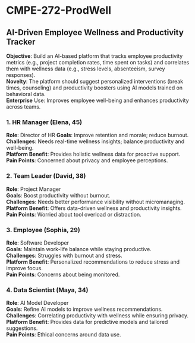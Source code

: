 # CMPE-272-ProdWell

## AI-Driven Employee Wellness and Productivity Tracker

**Objective**: Build an AI-based platform that tracks employee productivity metrics (e.g., project completion rates, time spent on tasks) and correlates them with wellness data (e.g., stress levels, absenteeism, survey responses).<br />
**Novelty**: The platform should suggest personalized interventions (break times, counseling) and productivity boosters using AI models trained on behavioral data.<br />
**Enterprise** Use: Improves employee well-being and enhances productivity across teams.<br />

### 1. HR Manager (Elena, 45)
**Role**: Director of HR
**Goals**: Improve retention and morale; reduce burnout.<br/>
**Challenges**: Needs real-time wellness insights; balance productivity and well-being.<br />
**Platform Benefit**: Provides holistic wellness data for proactive support.<br />
**Pain Points**: Concerned about privacy and employee perceptions.<br />
### 2. Team Leader (David, 38)
**Role**: Project Manager<br />
**Goals**: Boost productivity without burnout.<br />
**Challenges**: Needs better performance visibility without micromanaging.<br />
**Platform Benefit**: Offers data-driven wellness and productivity insights.<br />
**Pain Points**: Worried about tool overload or distraction.<br />
### 3. Employee (Sophia, 29)<br />
**Role**: Software Developer<br />
**Goals**: Maintain work-life balance while staying productive.<br />
**Challenges**: Struggles with burnout and stress.<br />
**Platform Benefit**: Personalized recommendations to reduce stress and improve focus.<br />
**Pain Points**: Concerns about being monitored.<br />
### 4. Data Scientist (Maya, 34)
**Role**: AI Model Developer<br />
**Goals**: Refine AI models to improve wellness recommendations.<br />
**Challenges**: Correlating productivity with wellness while ensuring privacy.<br />
**Platform Benefit**: Provides data for predictive models and tailored suggestions.<br />
**Pain Points**: Ethical concerns around data use.<br />
